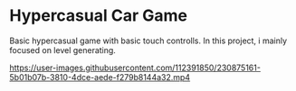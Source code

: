 # Hypercasual Car Game
 
Basic hypercasual game with basic touch controlls. In this project, i mainly focused on level generating.




https://user-images.githubusercontent.com/112391850/230875161-5b01b07b-3810-4dce-aede-f279b8144a32.mp4

